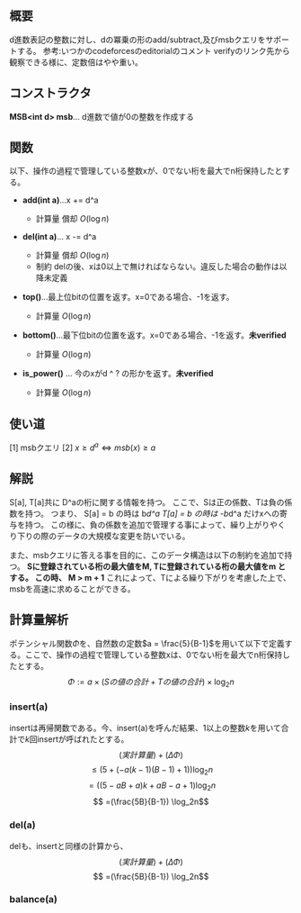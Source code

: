 ## 概要
d進数表記の整数に対し、dの冪乗の形のadd/subtract,及びmsbクエリをサポートする。
参考:いつかのcodeforcesのeditorialのコメント
verifyのリンク先から観察できる様に、定数倍はやや重い。

## コンストラクタ
**MSB\<int d\> msb**...  d進数で値が0の整数を作成する


## 関数
以下、操作の過程で管理している整数xが、0でない桁を最大でn桁保持したとする。
- **add(int a)**...x += d^a
    - 計算量 償却 $O(\log n)$

- **del(int a)**... x -= d^a
    - 計算量 償却 $O(\log n)$
    - 制約 delの後、xは0以上で無ければならない。違反した場合の動作は以降未定義


- **top()**...最上位bitの位置を返す。x=0である場合、-1を返す。
    - 計算量 $O(\log n)$

- **bottom()**...最下位bitの位置を返す。x=0である場合、-1を返す。**未verified**
    - 計算量 $O(\log n)$

- **is_power()** ... 今のxがd ^ ? の形かを返す。**未verified**
    - 計算量 $O(\log n)$


## 使い道
[1] msbクエリ
[2] $x \ge d ^ a ⇔ msb(x) \ge a$

## 解説
S[a], T[a]共に D^aの桁に関する情報を持つ。
ここで、Sは正の係数、Tは負の係数を持つ。
つまり、
S[a] = b の時は b*d^a
T[a] = b の時は -b*d^a
だけxへの寄与を持つ。
この様に、負の係数を追加で管理する事によって、繰り上がりやくり下りの際のデータの大規模な変更を防いでいる。

また、msbクエリに答える事を目的に、このデータ構造は以下の制約を追加で持つ。
**Sに登録されている桁の最大値をM, Tに登録されている桁の最大値をm とする。 この時、 M > m + 1**
これによって、Tによる繰り下がりを考慮した上で、msbを高速に求めることができる。
## 計算量解析
ポテンシャル関数$\Phi$を、自然数の定数$a = \frac{5}{B-1}$を用いて以下で定義する。ここで、操作の過程で管理している整数xは、0でない桁を最大でn桁保持したとする。
$$\Phi := a \times (Sの値の合計 + Tの値の合計) \times \log_2n$$

### insert(a)
insertは再帰関数である。今、insert(a)を呼んだ結果、$1$以上の整数$k$を用いて合計で$k$回insertが呼ばれたとする。
$$ (実計算量) + (\Delta \Phi)$$
$$ \le(5 + ( - a(k-1)(B-1) + 1)) \log_2n$$
$$ = ((5 - aB + a)k + aB - a + 1)\log_2n$$
$$ =(\frac{5B}{B-1}) \log_2n$$


### del(a)
delも、insertと同様の計算から、
$$ (実計算量) + (\Delta \Phi)$$
$$ =(\frac{5B}{B-1}) \log_2n$$

### balance(a)

